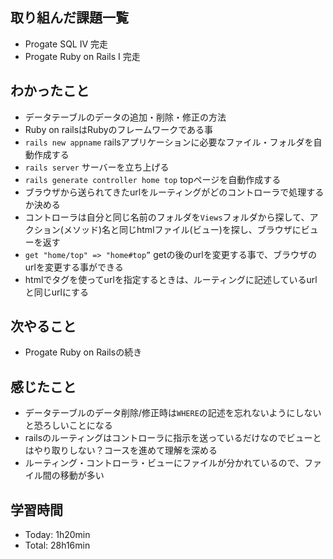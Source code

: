 ## 取り組んだ課題一覧
- Progate SQL Ⅳ 完走
- Progate Ruby on Rails Ⅰ 完走
## わかったこと
- データテーブルのデータの追加・削除・修正の方法
- Ruby on railsはRubyのフレームワークである事
- `rails new appname` railsアプリケーションに必要なファイル・フォルダを自動作成する
- `rails server` サーバーを立ち上げる
- `rails generate controller home top` topページを自動作成する
- ブラウザから送られてきたurlをルーティングがどのコントローラで処理するか決める
- コントローラは自分と同じ名前のフォルダを`Views`フォルダから探して、アクション(メソッド)名と同じhtmlファイル(ビュー)を探し、ブラウザにビューを返す
- `get "home/top" => "home#top”` getの後のurlを変更する事で、ブラウザのurlを変更する事ができる
- htmlで<a>タグを使ってurlを指定するときは、ルーティングに記述しているurlと同じurlにする
## 次やること
- Progate Ruby on Railsの続き
## 感じたこと
- データテーブルのデータ削除/修正時は`WHERE`の記述を忘れないようにしないと恐ろしいことになる
- railsのルーティングはコントローラに指示を送っているだけなのでビューとはやり取りしない？コースを進めて理解を深める
- ルーティング・コントローラ・ビューにファイルが分かれているので、ファイル間の移動が多い
## 学習時間
- Today: 1h20min
- Total: 28h16min
